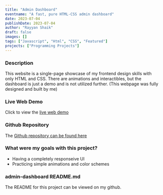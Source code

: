 ```yaml
---
title: "Admin Dashboard"
eventname: "A fast, pure HTML-CSS admin dashboard"
date: 2023-07-04
publishDate: 2023-07-04
author: "Rayyan Shaik"
draft: false
images: []
tags: ["Javascript", "Html", "CSS", "Featured"]
projects: ["Programming Projects"]
---
```


### Description
This website is a single-page showcase of my frontend design skills with only HTML and CSS. There are animations and interactibles, but the dashboard is just a demo and is not utilized further. (This webpage was fully designed and built by me)

### Live Web Demo
Click to view the [live web demo](https://rayyanshaik2022.github.io/admin-dashboard-odin/)

### Github Repository
The [Github repository can be found here](https://github.com/rayyanshaik2022/admin-dashboard-odin)

### What were my goals with this project?
* Having a completely responseive UI
* Practicing simple animations and color schemes


### admin-dashboard README.md

The README for this project can be viewed on my github.
